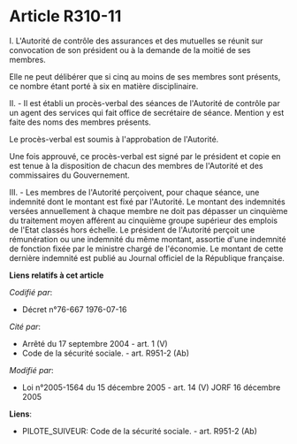 # Article R310-11

I. L'Autorité de contrôle des assurances et des mutuelles se réunit sur convocation de son président ou à la demande de la
moitié de ses membres.

Elle ne peut délibérer que si cinq au moins de ses membres sont présents, ce nombre étant porté à six en matière
disciplinaire.

II. - Il est établi un procès-verbal des séances de l'Autorité de contrôle par un agent des services qui fait office de
secrétaire de séance. Mention y est faite des noms des membres présents.

Le procès-verbal est soumis à l'approbation de l'Autorité.

Une fois approuvé, ce procès-verbal est signé par le président et copie en est tenue à la disposition de chacun des membres
de l'Autorité et des commissaires du Gouvernement.

III. - Les membres de l'Autorité perçoivent, pour chaque séance, une indemnité dont le montant est fixé par l'Autorité. Le
montant des indemnités versées annuellement à chaque membre ne doit pas dépasser un cinquième du traitement moyen afférent au
cinquième groupe supérieur des emplois de l'Etat classés hors échelle. Le président de l'Autorité perçoit une rémunération ou
une indemnité du même montant, assortie d'une indemnité de fonction fixée par le ministre chargé de l'économie. Le montant de
cette dernière indemnité est publié au Journal officiel de la République française.

**Liens relatifs à cet article**

_Codifié par_:

  - Décret n°76-667 1976-07-16

_Cité par_:

  - Arrêté du 17 septembre 2004 - art. 1 (V)
  - Code de la sécurité sociale. - art. R951-2 (Ab)

_Modifié par_:

  - Loi n°2005-1564 du 15 décembre 2005 - art. 14 (V) JORF 16 décembre 2005

**Liens**:

  - PILOTE_SUIVEUR: Code de la sécurité sociale. - art. R951-2 (Ab)
